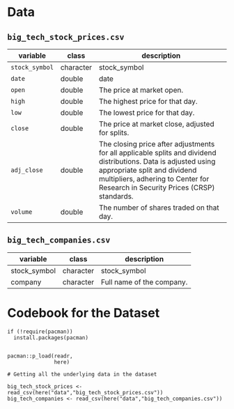 # Data


## `big_tech_stock_prices.csv`

| variable       | class     | description                                                                                                                                                                                                                       |
|---------|---------|-----------------------------------------------------|
| `stock_symbol` | character | stock_symbol                                                                                                                                                                                                                      |
| `date`         | double    | date                                                                                                                                                                                                                              |
| `open`         | double    | The price at market open.                                                                                                                                                                                                         |
| `high`         | double    | The highest price for that day.                                                                                                                                                                                                   |
| `low`          | double    | The lowest price for that day.                                                                                                                                                                                                    |
| `close`        | double    | The price at market close, adjusted for splits.                                                                                                                                                                                   |
| `adj_close`    | double    | The closing price after adjustments for all applicable splits and dividend distributions. Data is adjusted using appropriate split and dividend multipliers, adhering to Center for Research in Security Prices (CRSP) standards. |
| `volume`       | double    | The number of shares traded on that day.                                                                                                                                                                                          |

## `big_tech_companies.csv`

| variable     | class     | description               |
|--------------|-----------|---------------------------|
| stock_symbol | character | stock_symbol              |
| company      | character | Full name of the company. |



# Codebook for the Dataset
```{r}
if (!require(pacman))
  install.packages(pacman)


pacman::p_load(readr,
               here)
               
# Getting all the underlying data in the dataset

big_tech_stock_prices <- read_csv(here("data","big_tech_stock_prices.csv"))
big_tech_companies <- read_csv(here("data","big_tech_companies.csv"))


```

